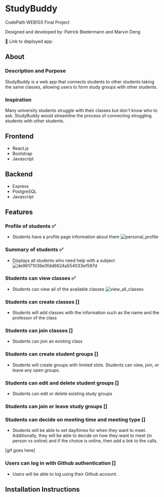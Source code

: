 # StudyBuddy
CodePath WEB103 Final Project

Designed and developed by: Patrick Biedermann and Marvin Deng

🔗 Link to deployed app:

## About

### Description and Purpose
StudyBuddy is a web app that connects students to other students taking the same classes, allowing users to form study groups with other students.

### Inspiration
Many university students struggle with their classes but don't know who to ask. StudyBuddy would streamline the process of connecting struggling students with other students.

## Frontend
- React.js
- Bootstrap
- Javascript

## Backend
- Express
- PostgreSQL
- Javascript

## Features

### Profile of students ✅
- Students have a profile page information about them
![personal_profile](https://github.com/Marvin-Deng/TutorMe/assets/41402962/23661b90-24c8-4d5d-ac85-2126347b4264)

### Summary of students ✅
- Displays all students who need help with a subject
![de96171036e0fdd6624a554033ef597d](https://github.com/Marvin-Deng/TutorMe/assets/41402962/7a6be364-4ea0-4e78-b7b5-36fba2eb0f72)

### Students can view classes ✅
- Students can view all of the available classes
![view_all_classes](https://github.com/Marvin-Deng/TutorMe/assets/41402962/75a525dd-da8d-457d-bc22-5c87c9e1c1c3)

### Students can create classes   []
- Students will add classes with the information such as the name and the professor of the class

### Students can join classes   []
- Students can join an existing class

### Students can create student groups   []
- Students will create groups with limited slots. Students can view, join, or leave any open groups.

### Students can edit and delete student groups []
- Students can edit or delete existing study groups

### Students can join or leave study groups []

### Students can decide on meeting time and meeting type   []
- Students will be able to set day/times for when they want to meet. Additionally, they will be able to decide on how they want to meet (in person vs online) and if the choice is online, then add a link to the calls.

[gif goes here]

### Users can log in with Github authentication   []
- Users will be able to log using their Github account.

## Installation Instructions
